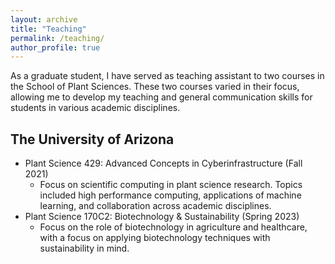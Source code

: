 ```yaml
---
layout: archive
title: "Teaching"
permalink: /teaching/
author_profile: true
---
```


<!-- {% include base_path %}

{% for post in site.teaching reversed %}
  {% include archive-single.html %}
{% endfor %} -->

As a graduate student, I have served as teaching assistant to two courses in the School of Plant Sciences. These two courses varied in their focus, allowing me to develop my teaching and general communication skills for students in various academic disciplines.

## The University of Arizona
- Plant Science 429: Advanced Concepts in Cyberinfrastructure (Fall 2021)
  - Focus on scientific computing in plant science research. Topics included high performance computing, applications of machine learning, and collaboration across academic disciplines.
- Plant Science 170C2: Biotechnology & Sustainability (Spring 2023)
  - Focus on the role of biotechnology in agriculture and healthcare, with a focus on applying biotechnology techniques with sustainability in mind.